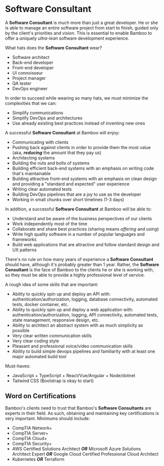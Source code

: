# Software Consultant

A **Software Consultant** is much more than just a great developer. He or she is able to manage an entire software project from start to finish, guided only by the client's priorities and vision. This is essential to enable Bamboo to offer a uniquely _ultra-lean_ software development experience.

What hats does the **Software Consultant** wear?
- Software architect
- Back-end developer
- Front-end developer
- UI connoisseur
- Project manager
- QA tester
- DevOps engineer

In order to succeed while wearing so many hats, we must minimize the complexities that we can:
- Simplify communications
- Simplify DevOps and architectures
- Use already existing best practices instead of inventing new ones

A successful **Software Consultant** at Bamboo will enjoy:
- Communicating with clients
- Pushing back against clients in order to provide them the most value (aka, **_reducing_** the amount that they pay us)
- Architecting systems
- Building the nuts and bolts of systems
- Building efficient back-end systems with an emphasis on writing code that's maintainable
- Building attractive front-end systems with an emphasis on clean design and providing a "standard and expected" user experience
- Writing clear automated tests
- Building DevOps pipelines that are a joy to use as the developer
- Working in small chunks over short timelines (1-3 days)

In addition, a successful **Software Consultant** at Bamboo will be able to:
- Understand and be aware of the business perspectives of our clients
- Work independently most of the time
- Collaborate and share best practices (sharing means _offering_ and _using_)
- Write high quality software in a number of popular languages and frameworks
- Build web applications that are attractive and follow standard design and UX patterns

There's no rule on how many years of experience a **Software Consultant** should have, although it's probably greater than 1 year. Rather, the **Software Consultant** is the face of Bamboo to the clients he or she is working with, so they must be able to provide a highly professional level of service.

A rough idea of some skills that are important:
- Ability to quickly spin up and deploy an API with: authentication/authorization, logging, database connectivity, automated tests, docker container, etc.
- Ability to quickly spin up and deploy a web application with: authentication/authorization, logging, API connectivity, automated tests, state management, responsive design, etc.
- Ability to architect an abstract system with as much simplicity as possible
- Very clear written communication skills
- Very clear coding style
- Pleasant and professional voice/video communication skills
- Ability to build simple devops pipelines and familiarity with at least one major automated build tool

Must-haves:
- JavaScript + TypeScript + React/Vue/Angular + Node/dotnet
- Tailwind CSS (Bootstrap is okay to start)

## Word on Certifications

Bamboo's clients need to trust that Bamboo's **Software Consultants** are experts in their field. As such, obtaining and maintaining key certifications is very important. Minimums should include:
- CompTIA Network+
- CompTIA Server+
- CompTIA Cloud+
- CompTIA Security+
- AWS Certified Solutions Architect **_OR_** Microsoft Azure Solutions Architect Expert **_OR_** Google Cloud Certified Professional Cloud Architect
- Kubernetes **_OR_** Terraform
